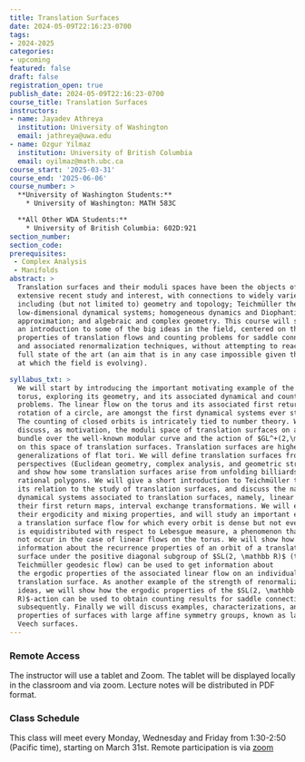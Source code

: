 ```yaml
---
title: Translation Surfaces
date: 2024-05-09T22:16:23-0700
tags:
- 2024-2025
categories:
- upcoming
featured: false
draft: false
registration_open: true
publish_date: 2024-05-09T22:16:23-0700
course_title: Translation Surfaces
instructors:
- name: Jayadev Athreya
  institution: University of Washington
  email: jathreya@uwa.edu
- name: Ozgur Yilmaz
  institution: University of British Columbia
  email: oyilmaz@math.ubc.ca
course_start: '2025-03-31'
course_end: '2025-06-06'
course_number: >
  **University of Washington Students:**
    * University of Washington: MATH 583C

  **All Other WDA Students:**
    * University of British Columbia: 602D:921
section_number:
section_code:
prerequisites:
 - Complex Analysis
 - Manifolds
abstract: >
  Translation surfaces and their moduli spaces have been the objects of
  extensive recent study and interest, with connections to widely varied fields
  including (but not limited to) geometry and topology; Teichmüller theory;
  low-dimensional dynamical systems; homogeneous dynamics and Diophantine
  approximation; and algebraic and complex geometry. This course will serve as
  an introduction to some of the big ideas in the field, centered on the ergodic
  properties of translation flows and counting problems for saddle connections,
  and associated renormalization techniques, without attempting to reach the
  full state of the art (an aim that is in any case impossible given the speed
  at which the field is evolving).

syllabus_txt: >
  We will start by introducing the important motivating example of the flat
  torus, exploring its geometry, and its associated dynamical and counting
  problems. The linear flow on the torus and its associated first return map, a
  rotation of a circle, are amongst the first dynamical systems ever studied.
  The counting of closed orbits is intricately tied to number theory. We
  discuss, as motivation, the moduli space of translation surfaces on a torus, a
  bundle over the well-known modular curve and the action of $GL^+(2,\mathbb R)$
  on this space of translation surfaces. Translation surfaces are higher-genus
  generalizations of flat tori. We will define translation surfaces from three
  perspectives (Euclidean geometry, complex analysis, and geometric structures),
  and show how some translation surfaces arise from unfolding billiards in
  rational polygons. We will give a short introduction to Teichmüller theory and
  its relation to the study of translation surfaces, and discuss the natural
  dynamical systems associated to translation surfaces, namely, linear flows and
  their first return maps, interval exchange transformations. We will explore
  their ergodicity and mixing properties, and will study an important example of
  a translation surface flow for which every orbit is dense but not every orbit
  is equidistributed with respect to Lebesgue measure, a phenomenon that does
  not occur in the case of linear flows on the torus. We will show how
  information about the recurrence properties of an orbit of a translation
  surface under the positive diagonal subgroup of $SL(2, \mathbb R)$ (the
  Teichmüller geodesic flow) can be used to get information about
  the ergodic properties of the associated linear flow on an individual
  translation surface. As another example of the strength of renormalization
  ideas, we will show how the ergodic properties of the $SL(2, \mathbb
  R)$-action can be used to obtain counting results for saddle connections and,
  subsequently. Finally we will discuss examples, characterizations, and
  properties of surfaces with large affine symmetry groups, known as lattice or
  Veech surfaces.
---
```


### Remote Access
The instructor will use a tablet and Zoom. The tablet will be displayed locally
in the classroom and via zoom. Lecture notes will be distributed in PDF format.

### Class Schedule
This class will meet every Monday, Wednesday and Friday from 1:30-2:50 (Pacific
time), starting on March 31st. Remote participation is via
[zoom](https://washington.zoom.us/j/96412944166?pwd=ZelKJ9YosvjydOXhvzGVDfwIAYSasa.1)
